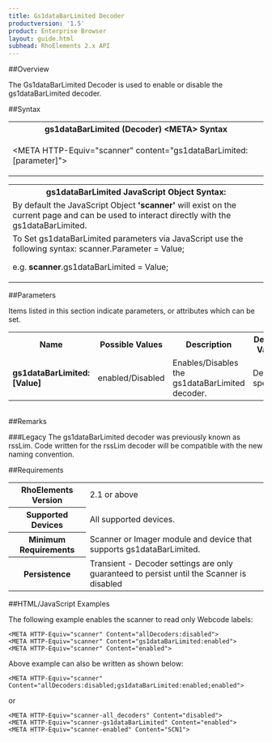 ```yaml
---
title: Gs1dataBarLimited Decoder
productversion: '1.5'
product: Enterprise Browser
layout: guide.html
subhead: RhoElements 2.x API
---
```


##Overview

The Gs1dataBarLimited Decoder is used to enable or disable the gs1dataBarLimited decoder.

##Syntax

<table class="re-table"><tr><th class="tableHeading">gs1dataBarLimited (Decoder) &lt;META&gt; Syntax
</th></tr><tr><td class="clsSyntaxCells clsOddRow"><p>&lt;META HTTP-Equiv="scanner" content="gs1dataBarLimited:[parameter]"&gt;</p></td></tr></table>
<table class="re-table"><tr><th class="tableHeading">gs1dataBarLimited JavaScript Object Syntax:</th></tr><tr><td class="clsSyntaxCells clsOddRow">
By default the JavaScript Object <b>'scanner'</b> will exist on the current page and can be used to interact directly with the gs1dataBarLimited.
</td></tr><tr><td class="clsSyntaxCells clsEvenRow">
To Set gs1dataBarLimited parameters via JavaScript use the following syntax: scanner.Parameter = Value;
<P />e.g. <b>scanner</b>.gs1dataBarLimited = Value;
</td></tr></table>

##Parameters


Items listed in this section indicate parameters, or attributes which can be set.
<table class="re-table"><col width="20%" /><col width="20%" /><col width="38%" /><col width="22%" /><tr><th class="tableHeading">Name</th><th class="tableHeading">Possible Values</th><th class="tableHeading">Description</th><th class="tableHeading">Default Value</th></tr><tr><td class="clsSyntaxCells clsOddRow"><b>gs1dataBarLimited:[Value]
</b></td><td class="clsSyntaxCells clsOddRow">enabled/Disabled</td><td class="clsSyntaxCells clsOddRow">Enables/Disables the gs1dataBarLimited decoder.</td><td class="clsSyntaxCells clsOddRow">Device specific</td></tr></table>
<table class="re-table"><col width="78%" /><col width="8%" /><col width="1%" /><col width="5%" /><col width="1%" /><col width="5%" /><col width="2%" /></table>




##Remarks


###Legacy
The gs1dataBarLimited decoder was previously known as rssLim. Code written for the rssLim decoder will be compatible with the new naming convention.




##Requirements

<table class="re-table"><tr><th class="tableHeading">RhoElements Version</th><td class="clsSyntaxCell clsEvenRow">2.1 or above
</td></tr><tr><th class="tableHeading">Supported Devices</th><td class="clsSyntaxCell clsOddRow">All supported devices.</td></tr><tr><th class="tableHeading">Minimum Requirements</th><td class="clsSyntaxCell clsOddRow">Scanner or Imager module and device that supports gs1dataBarLimited.</td></tr><tr><th class="tableHeading">Persistence</th><td class="clsSyntaxCell clsEvenRow">Transient - Decoder settings are only guaranteed to persist until the Scanner is disabled</td></tr></table>


##HTML/JavaScript Examples

The following example enables the scanner to read only Webcode labels:

	<META HTTP-Equiv="scanner" Content="allDecoders:disabled">
	<META HTTP-Equiv="scanner" Content="gs1dataBarLimited:enabled">
	<META HTTP-Equiv="scanner" Content="enabled">
	
Above example can also be written as shown below:

	<META HTTP-Equiv="scanner" Content="allDecoders:disabled;gs1dataBarLimited:enabled;enabled">
	
or

	<META HTTP-Equiv="scanner-all_decoders" Content="disabled">
	<META HTTP-Equiv="scanner-gs1dataBarLimited" Content="enabled">
	<META HTTP-Equiv="scanner-enabled" Content="SCN1">
	





